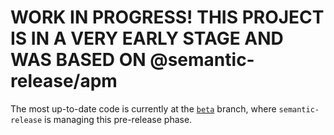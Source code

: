 # WORK IN PROGRESS! THIS PROJECT IS IN A VERY EARLY STAGE AND WAS BASED ON @semantic-release/apm

The most up-to-date code is currently at the [`beta`](https://github.com/felipecassiors/semantic-release-vagrant/tree/beta) branch, where `semantic-release` is managing this pre-release phase.
